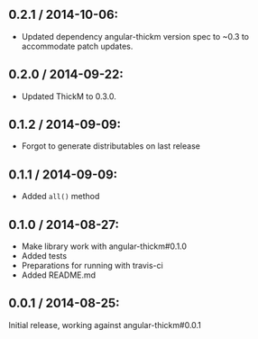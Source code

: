 0.2.1 / 2014-10-06:
-------------------
 - Updated dependency angular-thickm version spec to ~0.3 to accommodate patch
 updates.

0.2.0 / 2014-09-22:
-------------------
- Updated ThickM to 0.3.0.

0.1.2 / 2014-09-09:
-------------------
- Forgot to generate distributables on last release

0.1.1 / 2014-09-09:
-------------------
- Added `all()` method

0.1.0 / 2014-08-27:
-------------------
- Make library work with angular-thickm#0.1.0
- Added tests
- Preparations for running with travis-ci
- Added README.md

0.0.1 / 2014-08-25:
-------------------
Initial release, working against angular-thickm#0.0.1
